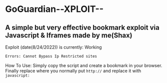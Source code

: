 # GoGuardian--XPLOIT--
A simple but very effective bookmark exploit via Javascript &amp; Iframes made by me(Shax)
------------------------------------------------------------------------------------------
Exploit (date(8/24/2022)) is currently: Working
`````````````````````````````````````````````````
Errors: Cannot Bypass Ip Restricted sites
`````````````````````````````````````````````````
How To Use: Simply copy the script and create a bookmark in your browser. Finally replace where you normally put ```http://``` and replace it with ```javascript:```
`````````````````````````````````````````````````
